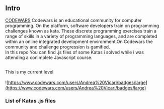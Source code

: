 ## Intro
[CODEWARS](https://www.codewars.com/) Codewars is an educational community for computer programming. On the platform, software developers train on programming challenges known as kata. These discrete programming exercises train a range of skills in a variety of programming languages, and are completed within an online integrated development environment.On Codewars the community and challenge progression is gamified.<br>
In this repo You can find .js files of some Katas i solved while i was attending a conìmplete Javascript course.<br>
##
This is my current level<br><br>
![https://www.codewars.com/users/Andrea%20Vicari/badges/large](https://www.codewars.com/users/Andrea%20Vicari/badges/large)<br>


### List of Katas .js files

###

